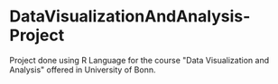 # DataVisualizationAndAnalysis-Project
Project done using R Language for the course "Data Visualization and Analysis" offered in University of Bonn.
